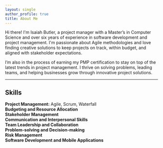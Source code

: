```yaml
---
layout: single
author_profile: true
title: About Me
---
```


Hi there! I'm Isaiah Butler, a project manager with a Master’s in Computer Science and over six years of experience in software development and project management. I'm passionate about Agile methodologies and love finding creative solutions to keep projects on track, within budget, and aligned with stakeholder expectations.

I’m also in the process of earning my PMP certification to stay on top of the latest trends in project management. I thrive on solving problems, leading teams, and helping businesses grow through innovative project solutions.

---

## Skills
**Project Management:** Agile, Scrum, Waterfall    
**Budgeting and Resource Allocation**    
**Stakeholder Management**    
**Communication and Interpersonal Skills**    
**Team Leadership and Collaboration**    
**Problem-solving and Decision-making**    
**Risk Management**    
**Software Development and Mobile Applications**    